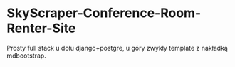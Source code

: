 # SkyScraper-Conference-Room-Renter-Site
Prosty full stack u dołu django+postgre, u góry zwykły template z nakładką mdbootstrap.
